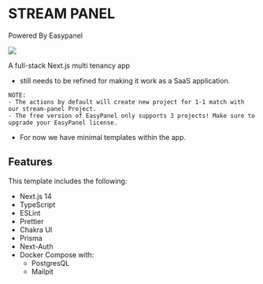 # STREAM PANEL

Powered By Easypanel

[<Image src="https://easypanel.io/img/deploy-on-easypanel-32.svg" width={150} height={150} />](https://easypanel.io/)


A full-stack Next.js multi tenancy app 

- still needs to be refined for making it work as a SaaS application.

```
NOTE: 
- The actions by default will create new project for 1-1 match with our stream-panel Project. 
- The free version of EasyPanel only supports 3 projects! Make sure to upgrade your EasyPanel license.
```

- For now we have minimal templates within the app.

## Features

This template includes the following:

- Next.js 14
- TypeScript
- ESLint
- Prettier
- Chakra UI
- Prisma
- Next-Auth
- Docker Compose with:
    - PostgresQL
    - Mailpit
